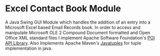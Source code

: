 # Excel Contact Book Module

A Java Swing GUI Module which handles the addition of an entry into a Microsoft Excel based Email Records book. In order to access and manipulate Microsoft OLE 2 Compound Document formatted and Open Office XML standard files I implement Apache Software Foundation's [POI API Library](https://poi.apache.org/). Also Implements Apache Maven's [Javatuples](http://www.javatuples.org/) for tuple implementation in java. 








